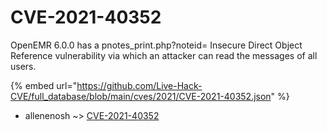 # CVE-2021-40352

OpenEMR 6.0.0 has a pnotes_print.php?noteid= Insecure Direct Object Reference vulnerability via which an attacker can read the messages of all users.

{% embed url="https://github.com/Live-Hack-CVE/full_database/blob/main/cves/2021/CVE-2021-40352.json" %}


* allenenosh ~> [CVE-2021-40352](https://www.alice-snow.ru/2021/database/cve-2021-40352/cve-2021-40352-allenenosh)